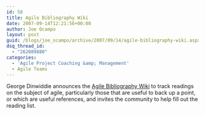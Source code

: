 ```yaml
---
id: 58
title: Agile Bibliography Wiki
date: 2007-09-14T12:21:56+00:00
author: Joe Ocampo
layout: post
guid: /blogs/joe_ocampo/archive/2007/09/14/agile-bibliography-wiki.aspx
dsq_thread_id:
  - "262089880"
categories:
  - 'Agile Project Coaching &amp; Management'
  - Agile Teams
---
```

<info>

George Dinwiddie announces the <a href="http://biblio.gdinwiddie.com/biblio/FrontPage" target="_blank">Agile Bibliography Wiki</a> to track readings on the subject of agile, particularly those that are useful to back up a point, or which are useful references, and invites the community to help fill out the reading list.

</info>